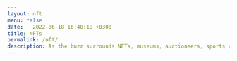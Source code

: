 ```yaml
---
layout: nft
menu: false
date:   2022-06-18 16:48:19 +0300
title: NFTs
permalink: /nft/
description: As the buzz surrounds NFTs, museums, auctioneers, sports clubs, and celebrities are selling their first NFTs and making millions.&nbsp;The hype around NFTs has only just begun.
---
```

